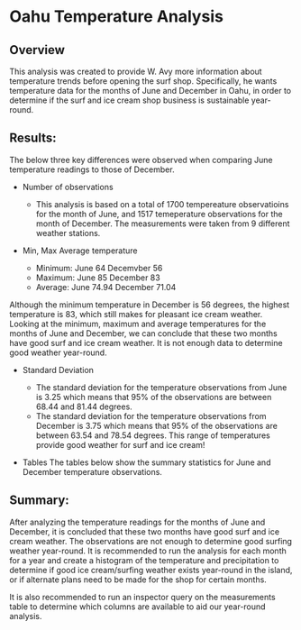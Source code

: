 # Oahu Temperature Analysis
## Overview 

This analysis was created to provide W. Avy more information about temperature trends before opening the surf shop. Specifically, he wants temperature data for the months of June and December in Oahu, in order to determine if the surf and ice cream shop business is sustainable year-round.

## Results:

The below three key differences were observed when comparing June temperature readings to those of December.

- Number of observations
    - This analysis is based on a total of 1700 tempereature observatioins for the month of June, and 1517 temeperature observations for the month of December. The measurements were taken from 9 different weather stations.

- Min, Max Average temperature
    - Minimum: June 64 Decemvber 56
    - Maximum: June 85 December 83
    - Average: June 74.94 December 71.04

Although the minimum temperature in December is 56 degrees, the highest temperature is 83, which still makes for pleasant ice cream weather. Looking at the minimum, maximum and average temperatures for the months of June and December, we can conclude that these two months have good surf and ice cream weather. It is not enough data to determine good weather year-round.

- Standard Deviation 
    - The standard deviation for the temperature observations from June is 3.25 which means that 95% of the observations are between 68.44 and 81.44 degrees.
    - The standard deviation for the temperature observations from December is 3.75 which means that 95% of the observations are between 63.54 and 78.54 degrees.
This range of temperatures provide good weather for surf and ice cream!

- Tables
The tables below show the summary statistics for June and December temperature observations.

## Summary:
After analyzing the temperature readings for the months of June and December, it is concluded that these two months have good surf and ice cream weather. The observations are not enough to determine good surfing weather year-round. It is recommended to run the analysis for each month for a year and create a histogram of the temperature and precipitation to determine if good ice cream/surfing weather exists year-round in the island, or if alternate plans need to be made for the shop for certain months.

It is also recommended to run an inspector query on the measurements table to determine which columns are available to aid our year-round analysis.